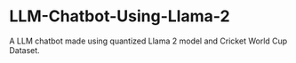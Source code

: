 # LLM-Chatbot-Using-Llama-2
A LLM chatbot made using quantized Llama 2 model and Cricket World Cup Dataset. 
